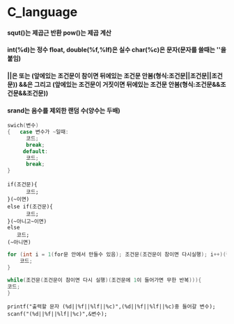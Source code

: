 # C_language

#### squt()는 제곱근 반환 pow()는 제곱 계산

#### int(%d)는 정수 float, double(%f,%lf)은 실수 char(%c)은 문자(문자를 쓸때는 ''을 붙임)

#### ||은 또는 (앞에있는 조건문이 참이면 뒤에있는 조건문 안봄(형식:조건문||조건문||조건문)) &&은 그리고 (앞에있는 조건문이 거짓이면 뒤에있는 조건문 안봄(형식:조건문&&조건문&&조건문))
#### srand는 음수를 제외한 랜덤 수(양수는 두배)
```C
swich(변수)
{   case 변수가 ~일때:
      코드;
      break;
     default:
      코드;
      break;
}
```
```
if(조건문){
      코드;
}(~이면)
else if(조건문){
      코드;
}(~아니고~이면)
else
   코드;
(~아니면)
```
```C
for (int i = 1(for문 안에서 만들수 있음); 조건문(조건문이 참이면 다시실행); i++)(괄호 안을 다 지우고 ;;을 쓰면 ) {
    코드;
}
```
```C
while(조건문(조건문이 참이면 다시 실행)(조건문에 1이 들어가면 무한 반복))){
코드;
}
```
```
printf("출력할 문자 (%d||%f||%lf||%c)",(%d||%f||%lf||%c)중 들어갈 변수);
scanf("(%d||%f||%lf||%c)",&변수);
```
